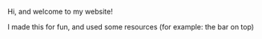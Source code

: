 Hi, and welcome to my website!

I made this for fun, and used some resources (for example: the bar on top)

